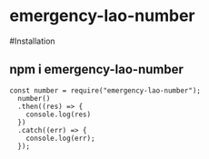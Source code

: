 # emergency-lao-number

#Installation

## npm i emergency-lao-number

```
const number = require("emergency-lao-number");
  number()
  .then((res) => {
    console.log(res)
  })
  .catch((err) => {
    console.log(err);
  });
  
```
